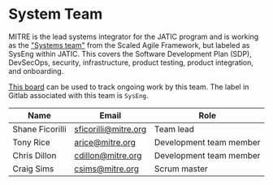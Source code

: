 # System Team

MITRE is the lead systems integrator for the JATIC program and is working as the ["Systems team"](https://scaledagileframework.com/system-team/) from the Scaled Agile Framework, but labeled as SysEng within JATIC. This covers the Software Development Plan (SDP), DevSecOps, security, infrastructure, product testing, product integration, and onboarding. 

[This board](https://gitlab.jatic.net/groups/jatic/-/boards/51?label_name[]=SysEng) can be used to track ongoing work by this team. The label in Gitlab associated with this team is `SysEng`.

| Name | Email | Role |
| ---- | ----- | ---- |
| Shane Ficorilli | sficorilli@mitre.org | Team lead |
| Tony Rice | arice@mitre.org | Development team member |
| Chris Dillon | cdillon@mitre.org | Development team member |
| Craig Sims | csims@mitre.org | Scrum master |

